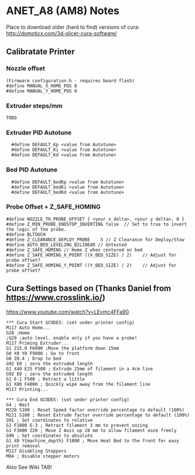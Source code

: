 # ANET_A8 (AM8) Notes

Place to download older (hard to find) versions of cura:
http://domoticx.com/3d-slicer-cura-software/

## Calibratate Printer
### Nozzle offset 
```
(Firmware configuration.h - requires board flash)
#define MANUAL_X_HOME_POS 0
#define MANUAL_Y_HOME_POS 0
```
### Extruder steps/mm
```
TODO
```
### Extruder PID Autotune 
```
  #define DEFAULT_Kp <value from Autotune>
  #define DEFAULT_Ki <value from Autotune>
  #define DEFAULT_Kd <value from Autotune>
```
### Bed PID Autotune 
```
  #define DEFAULT_bedKp <value from Autotune>
  #define DEFAULT_bedKi <value from Autotune>
  #define DEFAULT_bedKd <value from Autotune>
```
### Probe Offset + Z_SAFE_HOMING
```
#define NOZZLE_TO_PROBE_OFFSET { <your x delta>, <your y delta>, 0 }
#define Z_MIN_PROBE_ENDSTOP_INVERTING false  // Set to true to invert the logic of the probe.
#define BLTOUCH
#define Z_CLEARANCE_DEPLOY_PROBE    5 // Z Clearance for Deploy/Stow
#define AUTO_BED_LEVELING_BILINEAR // Untested
#define Z_SAFE_HOMING // Home Z when centered on bed
#define Z_SAFE_HOMING_X_POINT ((X_BED_SIZE) / 2)    // Adjust for probe offset?
#define Z_SAFE_HOMING_Y_POINT ((Y_BED_SIZE) / 2)    // Adjust for probe offset?
```
## Cura Settings based on (Thanks Daniel from https://www.crosslink.io/)
https://www.youtube.com/watch?v=LEvmc4FFa90
```
*** Cura Start GCODES: (set under printer config)
M117 Auto Home...
G28 ;Home
;G29 ;auto level. enable only if you have a probe!
M117 Priming Extruder...
G1 Z15.0 F6000 ;Move the platform down 15mm
G0 X0 Y0 F9000 ; Go to front
G0 Z0.4 ; Drop to bed
G92 E0 ; zero the extruded length
G1 X40 E25 F500 ; Extrude 25mm of filament in a 4cm line
G92 E0 ; zero the extruded length
G1 E-1 F500 ; Retract a little
G1 X80 F4000 ; Quickly wipe away from the filament line
M117 Printing...

*** Cura End GCODES: (set under printer config)
G4 ; Wait
M220 S100 ; Reset Speed factor override percentage to default (100%)
M221 S100 ; Reset Extrude factor override percentage to default (100%)
G91 ; Set coordinates to relative
G1 F1800 E-3 ; Retract filament 3 mm to prevent oozing
G1 F3000 Z20 ; Move Z Axis up 20 mm to allow filament ooze freely
G90 ; Set coordinates to absolute
G1 X0 Y{machine_depth} F1000 ; Move Heat Bed to the front for easy print removal
M117 Disabling Steppers
M84 ; Disable stepper motors
```




Also See Wiki TAB!

